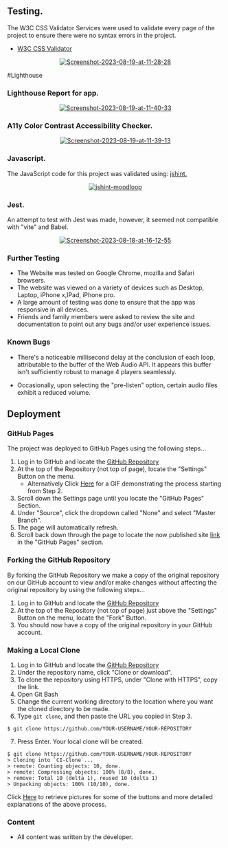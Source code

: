 ## Testing.

The W3C CSS Validator Services were used to validate every page of the project to ensure there were no syntax errors in the project.

-   [W3C CSS Validator](https://jigsaw.w3.org/css-validator/#validate_by_input) 
   <div align="center"> 
<a href="https://ibb.co/9pkJCwt"><img src="https://i.ibb.co/JcwNMxQ/Screenshot-2023-08-19-at-11-28-28.png" alt="Screenshot-2023-08-19-at-11-28-28" border="0"></a>
   </div>



    
 #Lighthouse   
    
### Lighthouse Report for app. 
<div align="center">
<a href="https://ibb.co/QMhTc94"><img src="https://i.ibb.co/RctsS2q/Screenshot-2023-08-19-at-11-40-33.png" alt="Screenshot-2023-08-19-at-11-40-33" border="0"></a><br />
</div>

### A11y Color Contrast Accessibility Checker.
<div align="center">
<a href="https://ibb.co/LnZy6JT"><img src="https://i.ibb.co/KFrg7Lt/Screenshot-2023-08-19-at-11-39-13.png" alt="Screenshot-2023-08-19-at-11-39-13" border="0"></a><br />
        </div>

### Javascript.
The JavaScript code for this project was validated using: [jshint.](https://jshint.com/)
<div align="center">
<a href="https://ibb.co/2crrR3n"><img src="https://i.ibb.co/9y00BH8/jshint-moodloop.jpg" alt="jshint-moodloop" border="0"></a>
</div>

### Jest. 
An attempt to test with Jest was made, however, it seemed not compatible with "vite" and Babel.
<div align="center">
<a href="https://ibb.co/cCXJCSg"><img src="https://i.ibb.co/P9zx9vm/Screenshot-2023-08-18-at-16-12-55.png" alt="Screenshot-2023-08-18-at-16-12-55" border="0"></a></div>

### Further Testing

-   The Website was tested on Google Chrome, mozilla and Safari browsers.
-   The website was viewed on a variety of devices such as Desktop, Laptop, iPhone x,IPad, iPhone pro.
-   A large amount of testing was done to ensure that the app was responsive in all devices.
-   Friends and family members were asked to review the site and documentation to point out any bugs and/or user experience issues.

### Known Bugs

- There's a noticeable millisecond delay at the conclusion of each loop, attributable to the buffer of the Web Audio API. It appears this buffer isn't sufficiently robust to manage 4 players seamlessly.

- Occasionally, upon selecting the "pre-listen" option, certain audio files exhibit a reduced volume.
    
  

## Deployment

### GitHub Pages

The project was deployed to GitHub Pages using the following steps...

1. Log in to GitHub and locate the [GitHub Repository](https://github.com/)
2. At the top of the Repository (not top of page), locate the "Settings" Button on the menu.
    - Alternatively Click [Here](https://raw.githubusercontent.com/) for a GIF demonstrating the process starting from Step 2.
3. Scroll down the Settings page until you locate the "GitHub Pages" Section.
4. Under "Source", click the dropdown called "None" and select "Master Branch".
5. The page will automatically refresh.
6. Scroll back down through the page to locate the now published site [link](https://github.com) in the "GitHub Pages" section.

### Forking the GitHub Repository

By forking the GitHub Repository we make a copy of the original repository on our GitHub account to view and/or make changes without affecting the original repository by using the following steps...

1. Log in to GitHub and locate the [GitHub Repository](https://github.com/Moodyw03/MW-WEB-22apr)
2. At the top of the Repository (not top of page) just above the "Settings" Button on the menu, locate the "Fork" Button.
3. You should now have a copy of the original repository in your GitHub account.

### Making a Local Clone

1. Log in to GitHub and locate the [GitHub Repository](https://github.com/Moodyw03/MW-WEB-22apr)
2. Under the repository name, click "Clone or download".
3. To clone the repository using HTTPS, under "Clone with HTTPS", copy the link.
4. Open Git Bash
5. Change the current working directory to the location where you want the cloned directory to be made.
6. Type `git clone`, and then paste the URL you copied in Step 3.

```
$ git clone https://github.com/YOUR-USERNAME/YOUR-REPOSITORY
```

7. Press Enter. Your local clone will be created.

```
$ git clone https://github.com/YOUR-USERNAME/YOUR-REPOSITORY
> Cloning into `CI-Clone`...
> remote: Counting objects: 10, done.
> remote: Compressing objects: 100% (8/8), done.
> remove: Total 10 (delta 1), reused 10 (delta 1)
> Unpacking objects: 100% (10/10), done.
```

Click [Here](https://help.github.com/en/github/creating-cloning-and-archiving-repositories/cloning-a-repository#cloning-a-repository-to-github-desktop) to retrieve pictures for some of the buttons and more detailed explanations of the above process.


### Content

-   All content was written by the developer.
